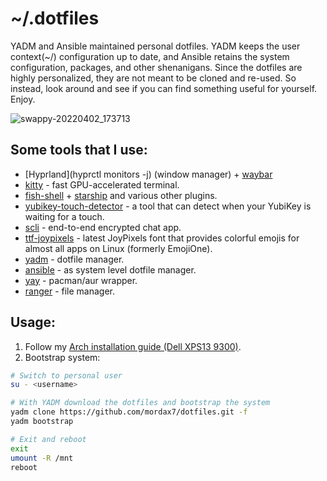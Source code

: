 # ~/.dotfiles

YADM and Ansible maintained personal dotfiles. YADM keeps the user context(~/) configuration up to date, and Ansible
retains the system configuration, packages, and other shenanigans. Since the dotfiles are highly personalized, they are
not meant to be cloned and re-used. So instead, look around and see if you can find something useful for yourself.
Enjoy.

![swappy-20220402_173713](https://user-images.githubusercontent.com/27705384/161390417-93f7a233-2dd0-4128-94a2-b8919e110470.png)

## Some tools that I use:

- [Hyprland](hyprctl monitors -j) (window manager) + [waybar](https://github.com/Alexays/Waybar)
- [kitty](https://github.com/kovidgoyal/kitty) - fast GPU-accelerated terminal.
- [fish-shell](https://fishshell.com/) + [starship](https://starship.rs/) and various other plugins.
- [yubikey-touch-detector](https://github.com/maximbaz/yubikey-touch-detector) - a tool that can detect when your
  YubiKey is waiting for a touch.
- [scli](https://github.com/isamert/scli) - end-to-end encrypted chat app.
- [ttf-joypixels](https://www.archlinux.org/packages/community/any/ttf-joypixels/) - latest JoyPixels font that provides
  colorful emojis for almost all apps on Linux (formerly EmojiOne).
- [yadm](https://yadm.io/) - dotfile manager.
- [ansible](https://www.ansible.com/) - as system level dotfile manager.
- [yay](https://github.com/Jguer/yay) - pacman/aur wrapper.
- [ranger](https://github.com/ranger/ranger) - file manager.

## Usage:

1. Follow
   my [Arch installation guide (Dell XPS13 9300)](https://gist.github.com/mordax7/50337dab53770893dd93b4738507b48e).
2. Bootstrap system:

```bash
# Switch to personal user
su - <username>

# With YADM download the dotfiles and bootstrap the system
yadm clone https://github.com/mordax7/dotfiles.git -f
yadm bootstrap

# Exit and reboot
exit
umount -R /mnt
reboot
```

